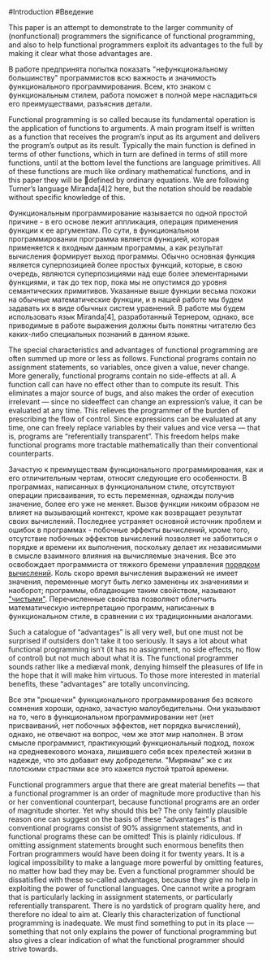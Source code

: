 #Introduction
#Введение


This paper is an attempt to demonstrate to the larger community of (nonfunctional)
programmers the significance of functional programming, and also
to help functional programmers exploit its advantages to the full by making it
clear what those advantages are.

В работе предпринята попытка показать "нефункциональному большинству" программистов
всю важность и значимость функционального программирования. Всем, кто знаком
с функциональным стилем, работа поможет в полной мере насладиться его преимуществами,
разъяснив детали.

Functional programming is so called because its fundamental operation is
the application of functions to arguments. A main program itself is written as a function
that receives the program’s input as its argument and delivers the program’s output as its result.
Typically the main function is defined in terms of
other functions, which in turn are defined in terms of still more functions, until
at the bottom level the functions are language primitives. All of these functions
are much like ordinary mathematical functions, and in this paper they will be
defined by ordinary equations. We are following Turner’s language Miranda[4]2
here, but the notation should be readable without specific knowledge of this.

Функциональным программирование называется по одной простой причине - в его основе лежит
аппликация, операция применения функции к ее аргументам. По сути, в функциональном программировании
программа является функцией, которая применяется к входным данным программы, а как результат вычисления
формирует выход программы. Обычно основная функция является суперпозицией более простых функций,
которые, в свою очередь, являются суперпозициями над еще более элементарными функциями, и так
до тех пор, пока мы не опустимся до уровня семантических примитивов. Указанные выше функции
весьма похожи на обычные математические функции, и в нашей работе мы будем задавать их в виде
обычных систем уравнений. В работе мы будем использовать язык Miranda[4], разработанный Тернером,
однако, все приводимые в работе выражения должны быть понятны читателю без каких-либо специальных
познаний в данном языке.

The special characteristics and advantages of functional programming are
often summed up more or less as follows. Functional programs contain no
assignment statements, so variables, once given a value, never change. More
generally, functional programs contain no side-effects at all. A function call
can have no effect other than to compute its result. This eliminates a major
source of bugs, and also makes the order of execution irrelevant — since no sideeffect
can change an expression’s value, it can be evaluated at any time. This
relieves the programmer of the burden of prescribing the flow of control. Since
expressions can be evaluated at any time, one can freely replace variables by
their values and vice versa — that is, programs are “referentially transparent”.
This freedom helps make functional programs more tractable mathematically
than their conventional counterparts.

Зачастую к преимуществам функционального программирования, как и его отличительным чертам,
относят следующие его особенности. В программах, написанных в функциональном стиле,
отсутствуют операции присваивания, то есть переменная, однажды получив значение,
более его уже не меняет. Вызов функции никоим образом не влияет на вызывающий контекст,
кроме как возвращает результат своих вычислений. Последнее устраняет основной
источник проблем и ошибок в программах - побочные эффекты вычислений, кроме того,
отсутствие побочных эффектов вычислений позволяет не заботиться о порядке и времени их выполнения,
поскольку делает их независимыми в смысле взаимного влияния на вычисляемые значения.
Все это освобождает программиста от тяжкого бремени управления
[порядком вычислений](https://ru.wikipedia.org/wiki/%D0%9F%D0%BE%D1%80%D1%8F%D0%B4%D0%BE%D0%BA_%D0%B2%D1%8B%D0%BF%D0%BE%D0%BB%D0%BD%D0%B5%D0%BD%D0%B8%D1%8F).
Коль скоро время вычисления выражений не имеет значения, переменные могут быть легко заменены
их значениями и наоборот; программы, обладающие таким свойством, называют
["чистыми"](https://en.wikipedia.org/wiki/Referential_transparency).
Перечисленные свойства позволяют облегчить математическую интерпретацию программ, написанных
в функциональном стиле, в сравнении с их традиционными аналогами.

Such a catalogue of “advantages” is all very well, but one must not be surprised
if outsiders don’t take it too seriously. It says a lot about what functional
programming isn’t (it has no assignment, no side effects, no flow of control) but
not much about what it is. The functional programmer sounds rather like a
mediæval monk, denying himself the pleasures of life in the hope that it will
make him virtuous. To those more interested in material benefits, these
“advantages” are totally unconvincing.

Все эти "рюшечки" функционального программирования без всякого сомнения хороши,
однако, зачастую малоубедительны. Они указывают на то, чего в функциональном
программировании нет (нет присваиваний, нет побочных эффектов, нет порядка вычислений),
однако, не отвечают на вопрос, чем же этот мир наполнен. В этом смысле программист,
практикующий функциональный подход, похож на средневекового монаха, лишившего себя
всех прелестей жизни в надежде, что это добавит ему добродетели. "Мирянам" же с их
плотскими страстями все это кажется пустой тратой времени.

Functional programmers argue that there are great material benefits — that
a functional programmer is an order of magnitude more productive than his
or her conventional counterpart, because functional programs are an order of
magnitude shorter. Yet why should this be? The only faintly plausible reason
one can suggest on the basis of these “advantages” is that conventional programs
consist of 90% assignment statements, and in functional programs these can be
omitted! This is plainly ridiculous. If omitting assignment statements brought
such enormous benefits then Fortran programmers would have been doing it
for twenty years. It is a logical impossibility to make a language more powerful
by omitting features, no matter how bad they may be.
Even a functional programmer should be dissatisfied with these so-called
advantages, because they give no help in exploiting the power of functional languages. One cannot write a program that is particularly lacking in assignment
statements, or particularly referentially transparent. There is no yardstick of
program quality here, and therefore no ideal to aim at.
Clearly this characterization of functional programming is inadequate. We
must find something to put in its place — something that not only explains the
power of functional programming but also gives a clear indication of what the
functional programmer should strive towards.
